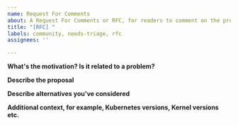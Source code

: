 ```yaml
---
name: Request For Comments
about: A Request For Comments or RFC, for readers to comment on the proposal
title: "[RFC] "
labels: community, needs-triage, rfc
assignees: ''

---
```


**What's the motivation? Is it related to a problem?**

**Describe the proposal**

**Describe alternatives you've considered**

**Additional context, for example, Kubernetes versions, Kernel versions etc.**
